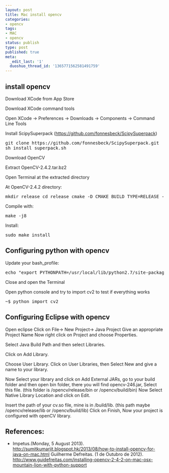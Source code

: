 ```yaml
---
layout: post
title: Mac install opencv
categories:
- opencv
tags:
- MAC
- opencv
status: publish
type: post
published: true
meta:
  _edit_last: '1'
  duoshuo_thread_id: '1365771562581491759'
---
```


<h2>install opencv</h2>
Download XCode from App Store

Download XCode command tools

Open XCode -> Preferences -> Downloads -> Components -> Command Line Tools

Install ScipySuperpack (https://github.com/fonnesbeck/ScipySuperpack)

<pre>
git clone https://github.com/fonnesbeck/ScipySuperpack.git
sh install_superpack.sh
</pre>

Download OpenCV

Extract OpenCV-2.4.2.tar.bz2

Open Terminal at the extracted directory

At OpenCV-2.4.2 directory:
<pre>
mkdir release cd release cmake -D CMAKE_BUILD_TYPE=RELEASE -D CMAKE_INSTALL_PREFIX=/usr/local -D BUILD_NEW_PYTHON_SUPPORT=ON -D BUILD_EXAMPLES=ON ..
</pre>
Compile with:

<pre>make -j8</pre>

Install:

<pre>sudo make install</pre>

<h2>Configuring python with opencv</h2>

Update your bash_profile:

<pre>echo "export PYTHONPATH=/usr/local/lib/python2.7/site-packages/:$PYTHONPATH" >> ~/.bash_profile</pre>

Close and open the Terminal

Open python console and try to import cv2 to test if everything works

<pre>~$ python import cv2</pre>

<h2>Configuring Eclipse with opencv</h2>
Open eclipse
Click on File-> New Project-> Java Project
Give an appropriate Project Name
Now right click on Project and choose Properties.

Select Java Build Path and then select Libraries.

Click on Add Library.

Choose User Library.
Click on User Libraries, then Select New and give a name to your library.

Now Select your library and click on Add External JARs, go to your build folder and then open bin folder, there you will find opencv-246.jar, Select this file.
(this folder is /opencv/release/bin or /opencv/build/bin)
Now Select Native Library Location and click on Edit.

Insert the path of your cv.so file, mine is in /build/lib.
(this path maybe /opencv/release/lib or /opencv/build/lib)
Click on Finish, Now your project is configured with openCV library.

<h2>References:</h2>

+ Impetus.(Monday, 5 August 2013). <http://sumitkumariit.blogspot.hk/2013/08/how-to-install-opencv-for-java-on-mac.html>
Guilherme Defreitas. (1 de Outubro de 2012). <http://www.guidefreitas.com/installing-opencv-2-4-2-on-mac-osx-mountain-lion-with-python-support>
